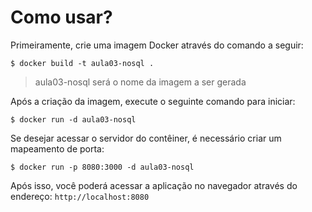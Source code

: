 # Como usar?

Primeiramente, crie uma imagem Docker através do comando a seguir:

```shell
$ docker build -t aula03-nosql .
```
> aula03-nosql será o nome da imagem a ser gerada

Após a criação da imagem, execute o seguinte comando para iniciar:

```shell
$ docker run -d aula03-nosql
```

Se desejar acessar o servidor do contêiner, é necessário criar um mapeamento de porta:

```shell
$ docker run -p 8080:3000 -d aula03-nosql
```

Após isso, você poderá acessar a aplicação no navegador através do endereço: ```http://localhost:8080```
